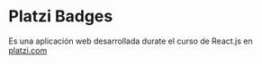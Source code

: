# Platzi Badges

Es una aplicación web desarrollada durate el curso de React.js en [platzi.com](https://platzi.com/clases/react/)
